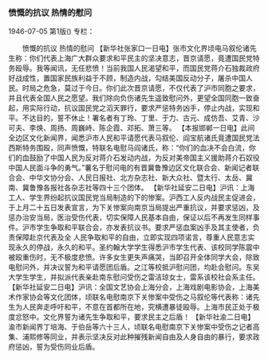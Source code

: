 ### 愤慨的抗议  热情的慰问

1946-07-05
第1版()
专栏：

　　愤慨的抗议
    热情的慰问
    【新华社张家口一日电】张市文化界顷电马叙伦诸先生称：你们代表上海广大群众要求和平民主的坚决意志，晋京请愿，竟遭国民党特务殴辱。我等闻讯，无任悲愤！当前我国人民渴望和平，而国民党蒋介石独裁政府好战成性，置国家民族利益于不顾，制造内战，勾结美国反动分子，屠杀中国人民。时局之危急，莫过于今日。你们此次晋京请愿，不仅代表了沪市同胞之要求，并且代表全国人民之愿望。我们除向负伤诸先生遥致慰问外，更望全国同胞一致奋起，用实际行动，抗议国民党之滔天罪行，要求严惩特务凶手，停止内战，实现和平。不达目的，誓不休止！署名者有丁玲、丁里、于力、古元、成仿吾、艾青、沙可夫、李焕、周扬、周巍峙、陈企霞、邓拓、萧三等。
    【本报邯郸一日电】此间全边区文化新闻界，闻悉沪市人民和平请愿代表马叙伦、阎宝航诸氏竟遭国民党法西斯特务围殴，同声愤慨，特联名电慰马阎诸氏，称：“你们的血决不会白流，你们的血鼓励了中国人民为反对蒋介石发动内战，为反对美帝国主义援助蒋介石奴役中国人民面斗争的勇气。”薯名于慰问电的有晋冀鲁豫边区文化联合会、新闻记者联合会、中华文协分会、人民日报社、北方杂志社、新大众社、暨太行、太岳、冀南、冀鲁豫各报社各杂志社等四十三个团体。
    【新华社延安二日电】沪讯：上海工人、学生界纷起抗议国民党当局制造的下的惨案。沪西工人反内战民主促进会，于上月二十五日发表宣言，为下关惨案向南京当局提出严重抗议，并要求惩凶，及惩办治安当局，医治受伤代表，切实保障人民基本自由，保证以后不再发生同样事件。沪市学生争取和平联合会，亦发表抗议书。要求严惩血案凶手及其主使者，负责保障赴京代表及全
    人民争取和平的自由，立即实现四项诺言，尊重人民意志实现永久的停战，永久的和平。圣约翰大学学生得悉沪市学生代表、该校同学陈震中被殴重伤时，无不极度悲愤。许多女生更失声痛哭，当即召开全体同学大会，除致电慰问外，并决议誓为和平请愿团后盾。之江等校抵沪慰问团，均赴会慰问。东吴大学生学生，并拟派代表亲赴南东慰问受伤之雷洁琼女士，雷系该校社会系主任。
    【新华社延安二日电】沪讯：全国文艺协会上海分会，上海戏剧电影协会，上海美术作家协会等文化团体，顷联名电慰南京下关惨案中受伤之马叙伦等代表称：诸先生为人民奔走呼吁和平，不意在首都所在地，究横遭暴徒殴辱。上海市民正处于极度忿怒中。文化界誓为诸先生争取和平，要求民主之后盾！
    【新华社渝二日电】渝市新闻界丁培海、于伯岳等六十三人，顷联名电慰南京下关惨案中受伤之记者高集、浦熙修等同业，并表示坚决反对此种摧残新闻自由及人身自由的暴行，要求政府惩凶，誓为受伤同业后盾。
